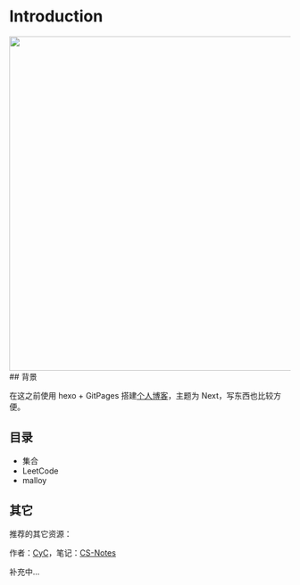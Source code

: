 # Introduction



<div align="center"><img src="https://i.loli.net/2019/05/09/5cd3c057cdee2.jpg" width="600px"/> </div>
## 背景

在这之前使用 hexo + GitPages 搭建[个人博客](https://blog.mortre.top/)，主题为 Next，写东西也比较方便。



## 目录

- 集合
- LeetCode
- malloy



## 其它

推荐的其它资源：

作者：[CyC](<https://github.com/CyC2018/>)，笔记：[CS-Notes](<https://cyc2018.github.io/CS-Notes/#/>)

补充中...

